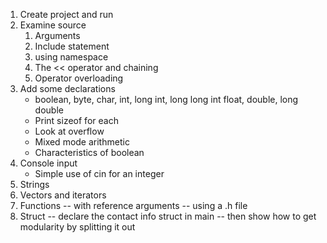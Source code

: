 1. Create project and run
1. Examine source
    1. Arguments  
    1. Include statement
    1. using namespace
    1. The << operator and chaining
    1. Operator overloading 
2.  Add some declarations
     * boolean, byte, char, int, long int, long long int float, double, long double
     * Print sizeof for each
     * Look at overflow 
     * Mixed mode arithmetic
     * Characteristics of boolean
3.  Console input
	* Simple use of cin for an integer
4.  Strings
5.  Vectors and iterators
6.  Functions
     -- with reference arguments
     -- using a .h file
7.  Struct
     -- declare the contact info struct in main 
     -- then show how to get modularity by splitting it out
 
